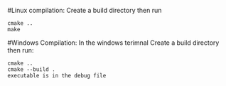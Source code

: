 #Linux compilation:
Create a build directory then run
```
cmake ..
make
```

#Windows Compilation:
In the windows terimnal
Create a build directory then run:
```
cmake ..
cmake --build .
executable is in the debug file
```
